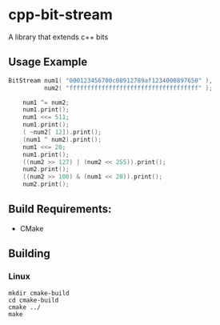 # cpp-bit-stream
A library that extends c++ bits

## Usage Example
```c++
BitStream num1( "000123456700c08912789af1234000897650" ),
          num2( "ffffffffffffffffffffffffffffffffffff" );

    num1 ^= num2;
    num1.print();
    num1 <<= 511;
    num1.print();
    ( ~num2[ 12]).print();
    (num1 ^ num2).print();
    num1 <<= 20;
    num1.print();
    ((num2 >> 127) | (num2 << 255)).print();
    num2.print();
    ((num2 >> 100) & (num1 << 20)).print();
    num2.print();
```
## Build Requirements:
<ul>
<li>CMake</li>
</ul>

## Building
### Linux
```
mkdir cmake-build
cd cmake-build
cmake ../
make
```
